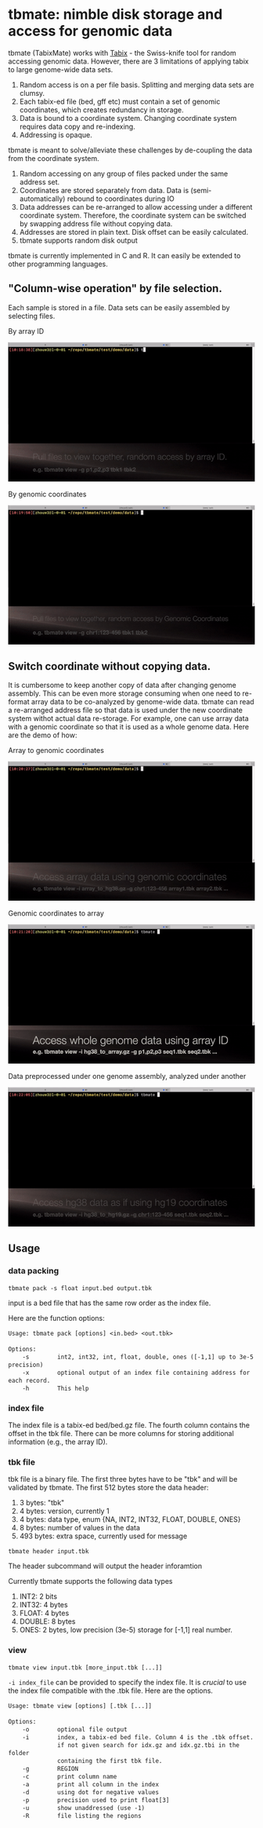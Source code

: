 # tbmate: nimble disk storage and access for genomic data

tbmate (TabixMate) works with [Tabix](http://www.htslib.org/doc/tabix.html) - the Swiss-knife tool for random accessing genomic data. However, there are 3 limitations of applying tabix to large genome-wide data sets.

1. Random access is on a per file basis. Splitting and merging data sets are clumsy.
2. Each tabix-ed file (bed, gff etc) must contain a set of genomic coordinates, which creates redundancy in storage.
3. Data is bound to a coordinate system. Changing coordinate system requires data copy and re-indexing.
4. Addressing is opaque.

tbmate is meant to solve/alleviate these challenges by de-coupling the data from the coordinate system.

1. Random accessing on any group of files packed under the same address set.
2. Coordinates are stored separately from data. Data is (semi-automatically) rebound to coordinates during IO
3. Data addresses can be re-arranged to allow accessing under a different coordinate system. Therefore, the coordinate system can be switched by swapping address file without copying data.
3. Addresses are stored in plain text. Disk offset can be easily calculated.
4. tbmate supports random disk output

tbmate is currently implemented in C and R. It can easily be extended to other programming languages.

## "Column-wise operation" by file selection.

Each sample is stored in a file. Data sets can be easily assembled by selecting files.

By array ID

![random access1](docs/clip1.gif)

By genomic coordinates

![random access2](docs/clip2.gif)

## Switch coordinate without copying data.

It is cumbersome to keep another copy of data after changing genome assembly. This can be even more storage consuming when one need to re-format array data to be co-analyzed by genome-wide data. tbmate can read a re-arranged address file so that data is used under the new coordinate system withot actual data re-storage. For example, one can use array data with a genomic coordinate so that it is used as a whole genome data. Here are the demo of how:

Array to genomic coordinates

![coordinate switch1](docs/clip3.gif)

Genomic coordinates to array

![coordinate switch2](docs/clip4.gif)

Data preprocessed under one genome assembly, analyzed under another

![coordinate switch3](docs/clip5.gif)

## Usage

### data packing

```
tbmate pack -s float input.bed output.tbk
```
input is a bed file that has the same row order as the index file.

Here are the function options:

```
Usage: tbmate pack [options] <in.bed> <out.tbk>

Options:
    -s        int2, int32, int, float, double, ones ([-1,1] up to 3e-5 precision)
    -x        optional output of an index file containing address for each record.
    -h        This help
```

### index file

The index file is a tabix-ed bed/bed.gz file. The fourth column contains the offset in the tbk file. There can be more columns for storing additional information (e.g., the array ID).

### tbk file

tbk file is a binary file. The first three bytes have to be "tbk" and will be validated by tbmate. The first 512 bytes store the data header:

1. 3 bytes: "tbk"
2. 4 bytes: version, currently 1
3. 4 bytes: data type, enum {NA, INT2, INT32, FLOAT, DOUBLE, ONES}
4. 8 bytes: number of values in the data
5. 493 bytes: extra space, currently used for message

```
tbmate header input.tbk
```

The header subcommand will output the header inforamtion

Currently tbmate supports the following data types
1. INT2: 2 bits
2. INT32: 4 bytes
3. FLOAT: 4 bytes
4. DOUBLE: 8 bytes
5. ONES: 2 bytes, low precision (3e-5) storage for [-1,1] real number.

### view 

```
tbmate view input.tbk [more_input.tbk [...]]
```

`-i index_file` can be provided to specify the index file. It is *crucial* to use the index file compatible with the .tbk file. Here are the options.

```
Usage: tbmate view [options] [.tbk [...]]

Options:
    -o        optional file output
    -i        index, a tabix-ed bed file. Column 4 is the .tbk offset.
              if not given search for idx.gz and idx.gz.tbi in the folder
              containing the first tbk file.
    -g        REGION
    -c        print column name
    -a        print all column in the index
    -d        using dot for negative values
    -p        precision used to print float[3]
    -u        show unaddressed (use -1)
    -R        file listing the regions
```
